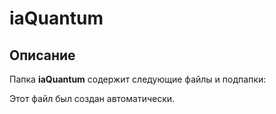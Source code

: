 # iaQuantum

## Описание
Папка **iaQuantum** содержит следующие файлы и подпапки:

Этот файл был создан автоматически.
